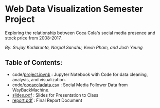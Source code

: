 # Web Data Visualization Semester Project

Exploring the relationship between Coca Cola's social media presence and stock price from 2008-2017.

*By: Srujay Korlakunta, Narpal Sandhu, Kevin Pham, and Josh Yeung*

## Table of Contents:

* code/[project.ipynb](https://github.com/yeungjosh/wdv-project-master/blob/master/code/project.ipynb) : Jupyter Notebook with Code for data cleaning, analysis, and visualization.
* code/[cocacoladata.csv](https://github.com/yeungjosh/wdv-project-master/blob/master/code/cocacoladata.csv) : Social Media Follower Data from WayBackMachine.
* [slides.pdf](https://github.com/yeungjosh/wdv-project-master/blob/master/slides.pdf) : Slides for Presentation to Class
* [report.pdf](https://github.com/yeungjosh/wdv-project-master/blob/master/report.pdf) : Final Report Document

